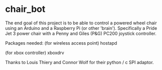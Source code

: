 chair_bot
=========


The end goal of this project is to be able to control a powered wheel chair using an Arduino and a Raspberry Pi (or other 'brain').
Specifically a Pride Jet 3 power chair with a Penny and Giles (P&G) PC200 joystick controller.

Packages needed:
(for wireless access point)
hostapd

(for xbox controller)
xboxdrv

Thanks to Louis Thiery and Connor Wolf for their python / c SPI adaptor.
